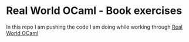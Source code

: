 # Real World OCaml - Book exercises

In this repo I am pushing the code I am doing while working through [Real World OCaml](https://dev.realworldocaml.org/)
